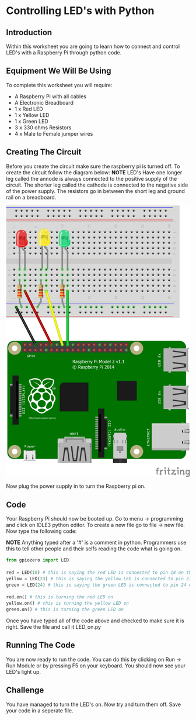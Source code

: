 <link rel="stylesheet" type="text/css" href="C:/Users/kez/Documents/GitHub/DundeeRJam/Resources/mystyle.css">

# Controlling LED's with Python

## Introduction
Within this worksheet you are going to learn how to connect and control LED's with a Raspberry Pi through python code.

## Equipment We Will Be Using
To complete this worksheet you will require:
* A Raspberry Pi with all cables
* A Electronic Breadboard
* 1 x Red LED
* 1 x Yellow LED
* 1 x Green LED
* 3 x 330 ohms Resistors
* 4 x Male to Female jumper wires

## Creating The Circuit
Before you create the circuit make sure the raspberry pi is turned off. To create the circuit follow the diagram below:
**NOTE** LED's Have one longer leg called the annode is always connected to the positive supply of the circuit. The shorter leg called the cathode is connected to the negative side of the power supply. The resistors go in between the short leg and ground rail on a breadboard.

![LED Diagram](https://github.com/DundeeRJam/Resources/blob/First-draft/Images/LED_Diagram.png)

Now plug the power supply in to turn the Raspberry pi on.

## Code
Your Raspberry Pi should now be booted up. Go to menu -> programming and click on IDLE3 python editor. To create a new file go to file -> new file. Now type the following code:

**NOTE** Anything typed after a '#' is a comment in python. Programmers use this to tell other people and their selfs reading the code what is going on.
```python
from gpiozero import LED

red = LED(18) # this is saying the red LED is connected to pin 18 on the raspberry pi
yellow = LED(23) # this is saying the yellow LED is connected to pin 23 on the raspberry pi
green = LED(24) # this is saying the green LED is connected to pin 24 on the raspberry pi

red.on() # this is turning the red LED on
yellow.on() # this is turning the yellow LED on
green.on() # this is turning the green LED on
```

Once you have typed all of the code above and checked to make sure it is right. Save the file and call it LED_on.py

## Running The Code
You are now ready to run the code. You can do this by clicking on Run -> Run Module or by pressing F5 on your keyboard. You should now see your LED's light up.

## Challenge
You have managed to turn the LED's on. Now try and turn them off. Save your code in a seperate file.
